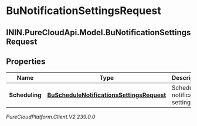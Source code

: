 # BuNotificationSettingsRequest

## ININ.PureCloudApi.Model.BuNotificationSettingsRequest

## Properties

|Name | Type | Description | Notes|
|------------ | ------------- | ------------- | -------------|
| **Scheduling** | [**BuScheduleNotificationsSettingsRequest**](BuScheduleNotificationsSettingsRequest) | Schedule notification settings | [optional] |



_PureCloudPlatform.Client.V2 239.0.0_
